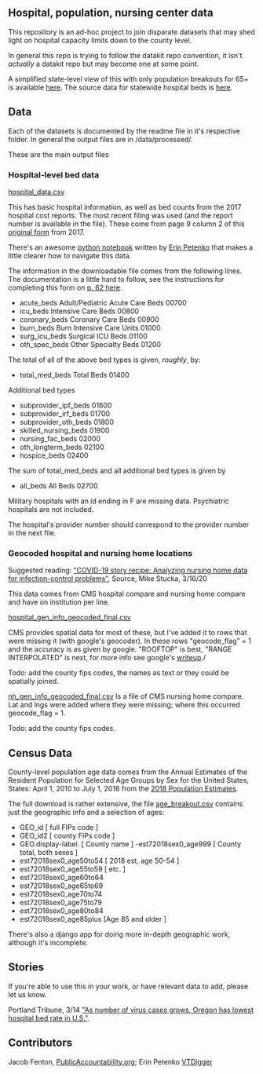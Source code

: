 ## Hospital, population, nursing center data

This repository is an ad-hoc project to join disparate datasets that may shed light on hospital capacity limits down to the county level.

In general this repo is trying to follow the datakit repo convention, it isn't *actually* a datakit repo but may become one at some point. 

A simplified state-level view of this with only population breakouts for 65+ is available [here](https://docs.google.com/spreadsheets/d/1XC0SfpPgYkhLPe4CeXDKs3sgVw8Cbcqa3MpEt8tUQcY/edit#gid=0). The source data for statewide hospital beds is [here](https://www.ahd.com/state_statistics.html).


## Data

Each of the datasets is documented by the readme file in it's respective folder. In general the output files are in /data/processed/. 

These are the main output files

### Hospital-level bed data

[hospital_data.csv](https://github.com/jsfenfen/covid_hospitals_demographics/blob/master/data/processed/hospital_data.csv)

This has basic hospital information, as well as bed counts from the 2017 hospital cost reports. The most recent filing was used (and the report number is available in the file). These come from page 9 column 2 of this [original form](https://www.cms.gov/Regulations-and-Guidance/Guidance/Manuals/Paper-Based-Manuals-Items/CMS021935) from 2017.  

There's an awesome [python notebook](https://github.com/jsfenfen/covid_hospitals_demographics/blob/master/data/analysis/HospitalICUBeds_2017.ipynb) written by [Erin Petenko](https://github.com/epetenko/) that makes a little clearer how to navigate this data.

The information in the downloadable file comes from the following lines. The documentation is a little hard to follow, see the instructions for completing this form on [p. 62 here](https://github.com/jsfenfen/covid_hospitals_demographics/blob/master/data/source/cost_reports/HOSPITAL2010-DOCUMENTATION/R15P240.pdf). 

- acute_beds Adult/Pediatric Acute Care Beds 00700
- icu_beds Intensive Care Beds 00800
- coronary_beds Coronary Care Beds 00900
- burn_beds Burn Intensive Care Units 01000
- surg\_icu_beds Surgical ICU Beds 01100
- oth\_spec\_beds Other Specialty Beds 01200

The total of all of the above bed types is given, *roughly*, by:

- total\_med\_beds Total Beds 01400

Additional bed types

- subprovider\_ipf\_beds  01600
- subprovider\_irf\_beds  01700
- subprovider\_oth\_beds  01800
- skilled\_nursing\_beds  01900
- nursing\_fac\_beds  02000
- oth\_longterm\_beds 02100
- hospice\_beds  02400

The sum of total\_med\_beds and all additional bed types is given by

- all\_beds All Beds 02700



Military hospitals with an id ending in F are missing data. Psychiatric hospitals are not included.

The hospital's provider number should correspond to the provider number in the next file.

### Geocoded hospital and nursing home locations 

Suggested reading: ["COVID-19 story recipe: Analyzing nursing home data for infection-control problems"](https://source.opennews.org/articles/covid-19-story-recipe-analyzing-nursing-home-data/), Source, Mike Stucka, 3/16/20

This data comes from CMS hospital compare and nursing home compare and have on institution per line.

[hospital\_gen\_info\_geocoded\_final.csv](https://github.com/jsfenfen/covid_hospitals_demographics/blob/master/data/processed/hospital_gen_info_geocoded_final.csv)


CMS provides spatial data for most of these, but I've  added it to rows that were missing it (with google's geocoder). In these rows "geocode_flag" = 1 and the accuracy is as given by google. "ROOFTOP" is best, "RANGE INTERPOLATED" is next, for more info see google's [writeup](https://developers.google.com/maps/documentation/geocoding/intro)./

Todo: add the county fips codes, the names as text or they could be spatially joined. 

[nh\_gen\_info\_geocoded\_final.csv](https://github.com/jsfenfen/covid_hospitals_demographics/blob/master/data/processed/nh_gen_info_geocoded_final.csv) Is a file of CMS nursing home compare. Lat and lngs were added where they were missing; where this occurred geocode_flag = 1.

Todo: add the county fips codes. 


## Census Data


County-level population age data comes from the Annual Estimates of the Resident Population for Selected Age Groups by Sex for the United States, States: April 1, 2010 to July 1, 2018 from the [2018 Population Estimates](https://factfinder.census.gov/faces/tableservices/jsf/pages/productview.xhtml?src=bkmk).

The full download is rather extensive, the file [age_breakout.csv](https://github.com/jsfenfen/covid_hospitals_demographics/blob/master/data/processed/age_breakout.csv) contains just the geographic info and a selection of ages:

- GEO_id [ full FIPs code ]
- GEO_id2 [ county FIPs code ]
- GEO.display-label. [ County name ]
-est72018sex0_age999 [ County total, both sexes ]
- est72018sex0_age50to54 [ 2018 est, age 50-54 ]
- est72018sex0_age55to59 [ etc. ]
- est72018sex0_age60to64
- est72018sex0_age65to69
- est72018sex0_age70to74
- est72018sex0_age75to79
- est72018sex0_age80to84
- est72018sex0_age85plus [Age 85 and older ]




There's also a django app for doing more in-depth geographic work, although it's incomplete. 


## Stories

If you're able to use this in your work, or have relevant data to add, please let us know. 

Portland Tribune, 3/14 ["As number of virus cases grows, Oregon has lowest hospital bed rate in U.S."](https://pamplinmedia.com/pt/9-news/456432-372245-as-deluge-approaches-oregon-has-lowest-hospital-bed-rate-in-us).

## Contributors

Jacob Fenton, [PublicAccountability.org](https://publicaccountability.org); Erin Petenko  [VTDigger](https://vtdigger.org/)







